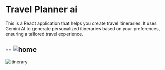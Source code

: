 # Travel Planner ai

This is a React application that helps you create travel itineraries. It uses Gemini AI to generate personalized itineraries based on your preferences, ensuring a tailored travel experience.


--
![home](https://github.com/user-attachments/assets/bcf09b18-5825-4296-9a35-12b2ba7210f4)
--
![itinerary](https://github.com/user-attachments/assets/d53ca715-6259-41cc-9afb-ea1c38dbfea2)
